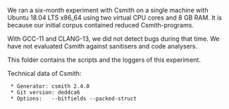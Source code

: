 We ran a six-month experiment with Csmith on a single machine with Ubuntu 18.04 LTS x86_64 using two virtual CPU cores and 8 GB RAM.
It is because our initial corpus contained reduced Csmith-programs.

With GCC-11 and CLANG-13, we did not detect bugs during that time. We have not evaluated Csmith against sanitisers and code analysers.

This folder contains the scripts and the loggers of this experiment.

Technical data of Csmith:
```
 * Generator: csmith 2.4.0
 * Git version: deddca6
 * Options:   --bitfields --packed-struct
```
